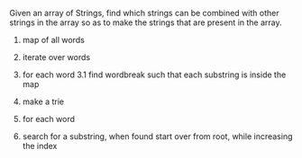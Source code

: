  Given an array of Strings, find which strings can be combined with other strings in the array so as to make the strings that are present in the array.


 1. map of all words
 2. iterate over words
 3. for each word
    3.1 find wordbreak such that each substring is inside the map


1. make a trie
2. for each word
3. search for a substring, when found start over from root, while increasing the index


